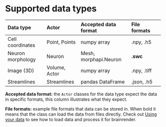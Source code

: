 # Supported data types

| Data type | Actor | Accepted data format | File formats |  |
| :--- | :--- | :--- | :--- | :--- |
| Cell coordinates | Point, Points | numpy array | .npy, .h5 |  |
| Neuron morphology | Neuron | Mesh, morphapi.Neuron | **.swc** |  |
| Image \(3D\) | Volume,  Actor | numpy array | .npy,  .tiff |  |
| Streamlines | Streamlines | pandas DataFrame | .json, .h5 |  |

**Accepted data format:** the `Actor` classes for the data type expect the data in specific formats, this column illustrates what they expect.

**File formats:** example file formats that data can be stored in. When bold it means that the class can load the data from files directly. Check out [Using your data](./) to see how to load data and process it for brainrender.

